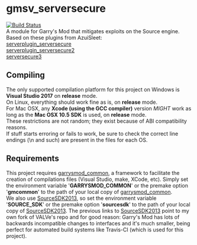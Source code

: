 # gmsv_serversecure

[![Build Status](https://metamann.visualstudio.com/GitHub%20danielga/_apis/build/status/danielga.gmsv_serversecure?branchName=master)](https://metamann.visualstudio.com/GitHub%20danielga/_build/latest?definitionId=7&branchName=master)  
A module for Garry's Mod that mitigates exploits on the Source engine.  
Based on these plugins from AzuiSleet:  
[serverplugin_serversecure][1]  
[serverplugin_serversecure2][2]  
[serversecure3][3]  

## Compiling

The only supported compilation platform for this project on Windows is **Visual Studio 2017** on **release** mode.  
On Linux, everything should work fine as is, on **release** mode.  
For Mac OSX, any **Xcode (using the GCC compiler)** version *MIGHT* work as long as the **Mac OSX 10.5 SDK** is used, on **release** mode.  
These restrictions are not random; they exist because of ABI compatibility reasons.  
If stuff starts erroring or fails to work, be sure to check the correct line endings (\n and such) are present in the files for each OS.  

## Requirements

This project requires [garrysmod_common][4], a framework to facilitate the creation of compilations files (Visual Studio, make, XCode, etc). Simply set the environment variable '**GARRYSMOD\_COMMON**' or the premake option '**gmcommon**' to the path of your local copy of [garrysmod_common][4].  
We also use [SourceSDK2013][5], so set the environment variable '**SOURCE\_SDK**' or the premake option '**sourcesdk**' to the path of your local copy of [SourceSDK2013][5]. The previous links to [SourceSDK2013][5] point to my own fork of VALVe's repo and for good reason: Garry's Mod has lots of backwards incompatible changes to interfaces and it's much smaller, being perfect for automated build systems like Travis-CI (which is used for this project).  

  [1]: http://gmodmodules.googlecode.com/svn/trunk/serverplugin_serversecure
  [2]: http://gmodmodules.googlecode.com/svn/trunk/serverplugin_serversecure2
  [3]: http://gmodmodules.googlecode.com/svn/trunk/serversecure3
  [4]: https://github.com/danielga/garrysmod_common
  [5]: https://github.com/danielga/sourcesdk-minimal
